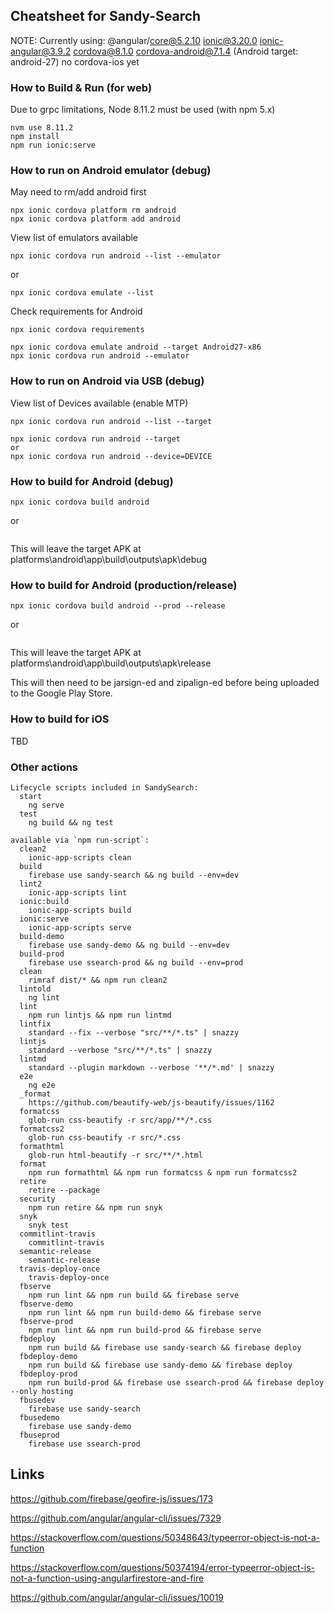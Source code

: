 ## Cheatsheet for Sandy-Search

NOTE: Currently using:
  @angular/core@5.2.10
  ionic@3.20.0
  ionic-angular@3.9.2
  cordova@8.1.0
  cordova-android@7.1.4 (Android target: android-27)
  no cordova-ios yet

### How to Build & Run (for web)

Due to grpc limitations, Node 8.11.2 must be used (with npm 5.x)

```
nvm use 8.11.2
npm install
npm run ionic:serve
```

### How to run on Android emulator (debug)

May need to rm/add android first
```
npx ionic cordova platform rm android
npx ionic cordova platform add android
```

View list of emulators available
```
npx ionic cordova run android --list --emulator
```
or
```
npx ionic cordova emulate --list
```

Check requirements for Android
```
npx ionic cordova requirements
```

```
npx ionic cordova emulate android --target Android27-x86
npx ionic cordova run android --emulator
```

### How to run on Android via USB (debug)

View list of Devices available (enable MTP)
```
npx ionic cordova run android --list --target
```

```
npx ionic cordova run android --target
or
npx ionic cordova run android --device=DEVICE
```

### How to build for Android (debug)

```
npx ionic cordova build android
```
or
```

```

This will leave the target APK at platforms\android\app\build\outputs\apk\debug

### How to build for Android (production/release)

```
npx ionic cordova build android --prod --release
```
or
```

```

This will leave the target APK at platforms\android\app\build\outputs\apk\release

This will then need to be jarsign-ed and zipalign-ed before being uploaded to the Google Play Store.

### How to build for iOS
TBD

### Other actions

```
Lifecycle scripts included in SandySearch:
  start
    ng serve
  test
    ng build && ng test

available via `npm run-script`:
  clean2
    ionic-app-scripts clean
  build
    firebase use sandy-search && ng build --env=dev
  lint2
    ionic-app-scripts lint
  ionic:build
    ionic-app-scripts build
  ionic:serve
    ionic-app-scripts serve
  build-demo
    firebase use sandy-demo && ng build --env=dev
  build-prod
    firebase use ssearch-prod && ng build --env=prod
  clean
    rimraf dist/* && npm run clean2
  lintold
    ng lint
  lint
    npm run lintjs && npm run lintmd
  lintfix
    standard --fix --verbose "src/**/*.ts" | snazzy
  lintjs
    standard --verbose "src/**/*.ts" | snazzy
  lintmd
    standard --plugin markdown --verbose '**/*.md' | snazzy
  e2e
    ng e2e
  _format
    https://github.com/beautify-web/js-beautify/issues/1162
  formatcss
    glob-run css-beautify -r src/app/**/*.css
  formatcss2
    glob-run css-beautify -r src/*.css
  formathtml
    glob-run html-beautify -r src/**/*.html
  format
    npm run formathtml && npm run formatcss & npm run formatcss2
  retire
    retire --package
  security
    npm run retire && npm run snyk
  snyk
    snyk test
  commitlint-travis
    commitlint-travis
  semantic-release
    semantic-release
  travis-deploy-once
    travis-deploy-once
  fbserve
    npm run lint && npm run build && firebase serve
  fbserve-demo
    npm run lint && npm run build-demo && firebase serve
  fbserve-prod
    npm run lint && npm run build-prod && firebase serve
  fbdeploy
    npm run build && firebase use sandy-search && firebase deploy
  fbdeploy-demo
    npm run build && firebase use sandy-demo && firebase deploy
  fbdeploy-prod
    npm run build-prod && firebase use ssearch-prod && firebase deploy --only hosting
  fbusedev
    firebase use sandy-search
  fbusedemo
    firebase use sandy-demo
  fbuseprod
    firebase use ssearch-prod
```

## Links

https://github.com/firebase/geofire-js/issues/173

https://github.com/angular/angular-cli/issues/7329

https://stackoverflow.com/questions/50348643/typeerror-object-is-not-a-function

https://stackoverflow.com/questions/50374194/error-typeerror-object-is-not-a-function-using-angularfirestore-and-fire

https://github.com/angular/angular-cli/issues/10019
